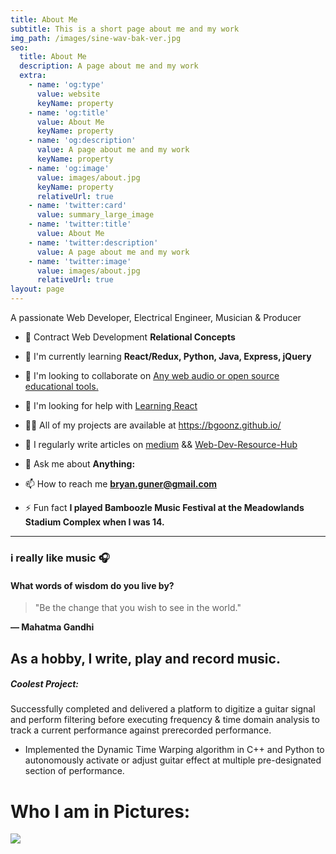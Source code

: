 ```yaml
---
title: About Me
subtitle: This is a short page about me and my work
img_path: /images/sine-wav-bak-ver.jpg
seo:
  title: About Me
  description: A page about me and my work
  extra:
    - name: 'og:type'
      value: website
      keyName: property
    - name: 'og:title'
      value: About Me
      keyName: property
    - name: 'og:description'
      value: A page about me and my work
      keyName: property
    - name: 'og:image'
      value: images/about.jpg
      keyName: property
      relativeUrl: true
    - name: 'twitter:card'
      value: summary_large_image
    - name: 'twitter:title'
      value: About Me
    - name: 'twitter:description'
      value: A page about me and my work
    - name: 'twitter:image'
      value: images/about.jpg
      relativeUrl: true
layout: page
---
```

A passionate Web Developer, Electrical Engineer, Musician & Producer

*   🔭 Contract Web Development **Relational Concepts**

*   🌱 I'm currently learning **React/Redux, Python, Java, Express, jQuery**

*   👯 I'm looking to collaborate on [Any web audio or open source educational tools.](https://goofy-euclid-1cd736.netlify.app/core-site/index.html)

*   🤝 I'm looking for help with [Learning React](https://github.com/bgoonz/React-Practice)

*   👨‍💻 All of my projects are available at <https://bgoonz.github.io/>

*   📝 I regularly write articles on [medium](https://bryanguner.medium.com/) && [Web-Dev-Resource-Hub](https://web-dev-resource-hub.netlify.app/)

*   💬 Ask me about **Anything:**

*   📫 How to reach me [**bryan.guner@gmail.com**](mailto:bryan.guner@gmail.com)

*   ⚡ Fun fact **I played Bamboozle Music Festival at the Meadowlands Stadium Complex when I was 14.**

***

### i really like music 🎧

#### What words of wisdom do you live by?&#xA;&#xA;

> "Be the change that you wish to see in the world."

**― Mahatma Gandhi**

## As a hobby,  I write, play and record music.

##### Coolest Project:

Successfully completed and delivered a platform to digitize a guitar signal and perform filtering before executing frequency & time domain analysis to track a current performance against prerecorded performance.

*   Implemented the Dynamic Time Warping algorithm in C++ and Python to autonomously activate or adjust guitar effect at multiple pre-designated section of performance.

# Who I am in Pictures:

![](/\_static/app-assets/images/collage-lite.gif)
